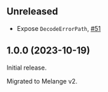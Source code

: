 ## Unreleased

- Expose `DecodeErrorPath`, [#51](https://github.com/ahrefs/melange-atdgen-codec-runtime/pull/51)

## 1.0.0 (2023-10-19)

Initial release.

Migrated to Melange v2.
